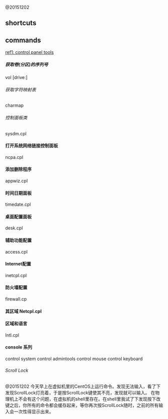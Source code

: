 @20151202

## shortcuts  
## commands  
[ref1: control panel tools](https://support.microsoft.com/zh-cn/kb/192806)

##### 获取卷(分区)的序列号
vol [drive:]  
###### 获取字符映射表
charmap

###### 控制面板类
sysdm.cpl



#### 打开系统网络链接控制面板
ncpa.cpl

#### 添加删除程序
appwiz.cpl

#### 时间日期面板
timedate.cpl

#### 桌面配置面板
desk.cpl

#### 辅助功能配置 
access.cpl

#### Internet配置
inetcpl.cpl

#### 防火墙配置
firewall.cp

#### 其区域 Netcpl.cpl
#### 区域和语言
Intl.cpl

#### console 系列
control system
control admintools
control mouse
control keyboard

###### Scroll Lock
@20151202
今天早上在虚拟机里的CentOS上运行命令。发现无法输入，看了下发现ScrollLock灯亮着，于是按ScrollLock键使其不亮，发现就可以输入。
在物理机上不会有这个问题，在虚拟机的shell里存在。在shell里我试了下发现按下改键之后，你所有的命令都会缓存起来，等你再次按ScrollLock随时，之前的所有输入会一次性得显示出来。
